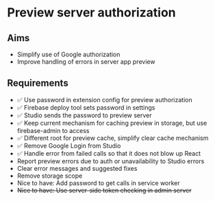 Preview server authorization
============================

Aims
----

- Simplify use of Google authorization
- Improve handling of errors in server app preview

Requirements
------------

- ✅ Use password in extension config for preview authorization
- ✅ Firebase deploy tool sets password in settings
- ✅ Studio sends the password to preview server
- ✅ Keep current mechanism for caching preview in storage, but use firebase-admin to access
- ✅ Different root for preview cache, simplify clear cache mechanism
- ✅ Remove Google Login from Studio
- ✅ Handle error from failed calls so that it does not blow up React
- Report preview errors due to auth or unavailability to Studio errors
- Clear error messages and suggested fixes
- Remove storage scope
- Nice to have: Add password to get calls in service worker
- ~~Nice to have: Use server-side token checking in admin server~~